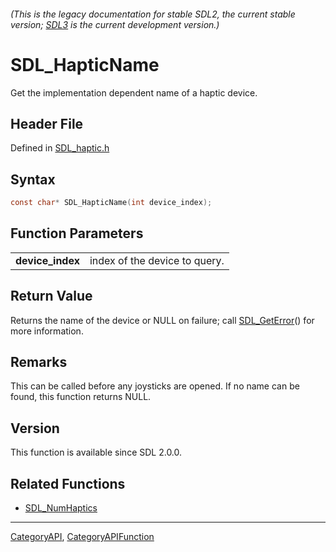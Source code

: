 ###### (This is the legacy documentation for stable SDL2, the current stable version; [SDL3](https://wiki.libsdl.org/SDL3/) is the current development version.)
# SDL_HapticName

Get the implementation dependent name of a haptic device.

## Header File

Defined in [SDL_haptic.h](https://github.com/libsdl-org/SDL/blob/SDL2/include/SDL_haptic.h)

## Syntax

```c
const char* SDL_HapticName(int device_index);

```

## Function Parameters

|                      |                               |
| -------------------- | ----------------------------- |
| **device_index**     | index of the device to query. |

## Return Value

Returns the name of the device or NULL on failure; call
[SDL_GetError](SDL_GetError)() for more information.

## Remarks

This can be called before any joysticks are opened. If no name can be
found, this function returns NULL.

## Version

This function is available since SDL 2.0.0.

## Related Functions

* [SDL_NumHaptics](SDL_NumHaptics)

----
[CategoryAPI](CategoryAPI), [CategoryAPIFunction](CategoryAPIFunction)


